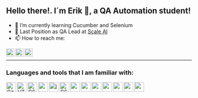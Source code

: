 ## Hello there!.   I´m Erik 👋, a QA Automation student!


- 🌱 I’m currently learning Cucumber and Selenium
- 💼 Last Position as QA Lead at <a href="https://scale.com/">Scale AI</a> 
- 📫 How to reach me: 

<a href="mailto:vernaerik@gmail.com">
<img align="left" alt="Erik Verna Gmail" width="22px" src="https://icongr.am/octicons/mail.svg?size=148&color=5799c1" />
</a>

<a href="https://www.linkedin.com/in/erik-tom%C3%A1s-verna-a221151b1/">
<img align="left" alt="Erik Verna LnkIN" width="22px" src="https://icongr.am/fontawesome/linkedin.svg?size=128&color=70c8ff" />
</a>

<a href="https://www.instagram.com/erikvernaa/">
<img align="left" alt="Erik Verna IG" width="22px" src="https://icongr.am/fontawesome/instagram.svg?size=128&color=70c8ff" />
</a>

<br />

<hr />

### Languages and tools that I am familiar with:

<!-- GIT -->
<a href="https://git-scm.com/">
<img align="left" alt="Git" width="26px" src="https://icongr.am/devicon/git-original.svg?size=148&color=b31919" />
</a>

<!-- HTML -->
<a href="https://developer.mozilla.org/es/docs/Web/HTML">
<img align="left" alt="HTML" width="26px" src="https://icongr.am/devicon/html5-original.svg?size=148&color=b31919" />
</a>

<!-- CSS -->
<a href="https://developer.mozilla.org/es/docs/Web/CSS">
<img align="left" alt="CSS" width="26px" src="https://icongr.am/devicon/css3-original.svg?size=148&color=51388a" />
</a>

<!--TailwindCSS-->
<a href="https://tailwindcss.com/">
<img align="left" alt="" width="26px" src="https://res.cloudinary.com/arcjet-media/image/upload/c_scale,w_256/v1608734952/z8hzeszc9eb3sp3vp3qc.jpg" />
</a>

<!--Js-->
<a href="https://developer.mozilla.org/es/docs/Web/JavaScript">
<img align="left" alt="javascript" width="26px" src="https://icongr.am/devicon/javascript-original.svg?size=148&color=b31919" />
</a>

<!--TS-->
<a href="https://www.typescriptlang.org/">
<img align="left" alt="CSS" width="26px" src="https://icongr.am/devicon/typescript-original.svg?size=148&color=b31919" />
</a>

<!-- React -->
<a href="https://es.reactjs.org/">
<img align="left" alt="" width="26px" src="https://icongr.am/devicon/react-original.svg?size=148&color=b31919" />
</a>

<!-- JAVA -->
<a href="https://www.java.com/es/">
<img align="left" alt="" width="26px" src="https://icongr.am/devicon/java-plain-wordmark.svg?size=128&color=b31919" />
</a>

<!-- REST Assured -->
<a href="https://rest-assured.io/">
<img align="left" alt="" width="26px" src="https://rest-assured.io/img/logo-transparent.png" />
</a>

<!-- MySQL -->
<a href="https://www.mysql.com/">
<img align="left" alt="" width="26px" src="https://icongr.am/devicon/mysql-plain-wordmark.svg?size=128&color=b31919" />
</a>

<!-- Postman-->
<a href="https://www.postman.com/">
<img align="left" alt="" width="26px" src="" />
</a>

<!-- Cucumber -->
<a href="https://www.mysql.com/">
<img align="left" alt="" width="26px" src="https://icongr.am/devicon/cucumber-plain.svg?size=128&color=b31919" />
</a>
<!-- Selenium -->
<a href="https://www.mysql.com/">
<img align="left" alt="" width="26px" src="https://icongr.am/devicon/cucumber-plain.svg?size=128&color=b31919" />
</a>






